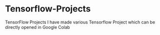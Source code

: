 # Tensorflow-Projects
TensorFlow Projects
I have made various Tensorflow Project which can be directly opened in Google Colab
